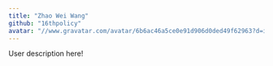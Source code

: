 ```yaml
---
title: "Zhao Wei Wang"
github: "16thpolicy"
avatar: "//www.gravatar.com/avatar/6b6ac46a5ce0e91d906d0ded49f62963?d=identicon"
---
```


User description here!
